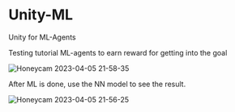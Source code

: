 # Unity-ML
Unity for ML-Agents 

Testing tutorial ML-agents to earn reward for getting into the goal

![Honeycam 2023-04-05 21-58-35](https://user-images.githubusercontent.com/54969114/230253417-fbfe3ef4-d259-4275-8e96-2eda34ca237a.gif)

After ML is done, use the NN model to see the result.

![Honeycam 2023-04-05 21-56-25](https://user-images.githubusercontent.com/54969114/230253490-69b07a05-8287-43b8-b6fb-e226feaba833.gif)
